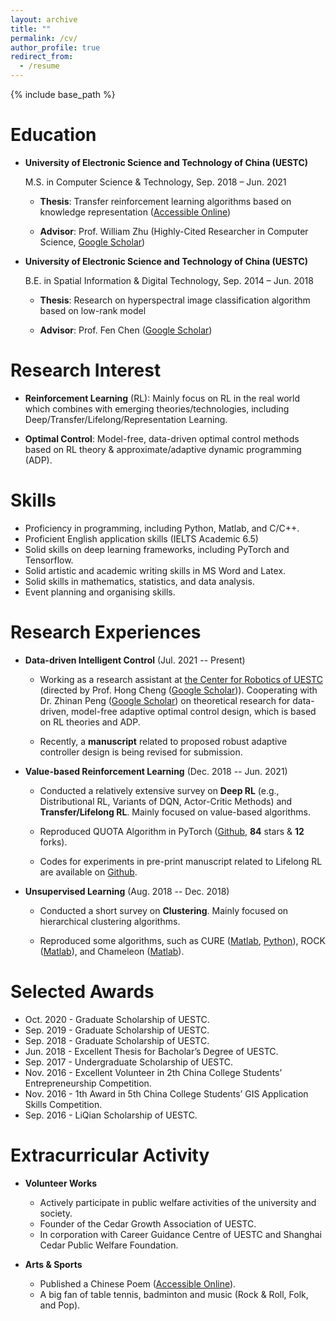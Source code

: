 ```yaml
---
layout: archive
title: ""
permalink: /cv/
author_profile: true
redirect_from:
  - /resume
---
```


{% include base_path %}

Education
======
* **University of Electronic Science and Technology of China (UESTC)** 

  M.S. in Computer Science & Technology, Sep. 2018 – Jun. 2021

  * **Thesis**: Transfer reinforcement learning algorithms based on knowledge representation ([Accessible Online](https://kns.cnki.net/kcms/detail/detail.aspx?dbcode=CMFD&dbname=CMFDTEMP&filename=1021746738.nh&uniplatform=NZKPT&v=N2jQDYEsqnR74SWwxAdZ8RNj3A1Rt9N8bnZrtkJa%25mmd2Bzadkei5LPwl%25mmd2Be76C4Z7Wc8v))

  * **Advisor**: Prof. William Zhu (Highly-Cited Researcher in Computer Science, [Google Scholar](https://scholar.google.com/citations?hl=en&user=GIwXoWAAAAAJ))

* **University of Electronic Science and Technology of China (UESTC)**
  
  B.E. in Spatial Information & Digital Technology,  Sep. 2014 – Jun. 2018

  * **Thesis**: Research on hyperspectral image classification algorithm based on low-rank model

  * **Advisor**: Prof. Fen Chen ([Google Scholar](https://scholar.google.com/citations?hl=en&user=U0VZ1IkAAAAJ))

Research Interest
======
* **Reinforcement Learning** (RL): Mainly focus on RL in the real world which combines with emerging theories/technologies, including Deep/Transfer/Lifelong/Representation Learning.

* **Optimal Control**: Model-free, data-driven optimal control methods based on RL theory & approximate/adaptive dynamic programming (ADP).
  
Skills
======
* Proficiency in programming, including Python, Matlab, and C/C++. 
* Proficient English application skills (IELTS Academic 6.5)
* Solid skills on deep learning frameworks, including PyTorch and Tensorflow. 
* Solid artistic and academic writing skills in MS Word and Latex. 
* Solid skills in mathematics, statistics, and data analysis.
* Event planning and organising skills.

  
Research Experiences
======
* **Data-driven Intelligent Control** (Jul. 2021 -- Present)

  * Working as a research assistant at [the Center for Robotics of UESTC](http://www.uestcrobot.net/) (directed by Prof. Hong Cheng ([Google Scholar](https://scholar.google.com/citations?hl=en&user=-845MAcAAAAJ))). Cooperating with Dr. Zhinan Peng ([Google Scholar](https://scholar.google.com/citations?user=9AUL9JEAAAAJ&hl=en&oi=ao)) on theoretical research for data-driven, model-free adaptive optimal control design, which is based on RL theories and ADP.

  * Recently, a **manuscript** related to proposed robust adaptive controller design is being revised for submission.

* **Value-based Reinforcement Learning** (Dec. 2018 -- Jun. 2021)

  * Conducted a relatively extensive survey on **Deep RL** (e.g., Distributional RL, Variants of DQN, Actor-Critic Methods) and **Transfer/Lifelong RL**. Mainly focused on value-based algorithms.

  * Reproduced QUOTA Algorithm in PyTorch ([Github](https://github.com/Kchu/DeepRL\_PyTorch), **84** stars & **12** forks). 

  * Codes for experiments in pre-print manuscript related to Lifelong RL are available on [Github](https://github.com/Kchu/LifelongRL).

* **Unsupervised Learning** (Aug. 2018 -- Dec. 2018)

  * Conducted a short survey on **Clustering**. Mainly focused on hierarchical clustering algorithms.

  * Reproduced some algorithms, such as CURE ([Matlab](https://github.com/Kchu/CURE-cluster-matlab), [Python](https://github.com/Kchu/CURE-cluster-python)), ROCK ([Matlab](https://github.com/Kchu/ROCK-cluster-matlab)), and Chameleon ([Matlab](https://github.com/Kchu/Chameleon-cluster-matlab)).
  
Selected Awards
=====
* Oct. 2020 - Graduate Scholarship of UESTC.
* Sep. 2019 - Graduate Scholarship of UESTC.
* Sep. 2018 - Graduate Scholarship of UESTC.
* Jun. 2018 - Excellent Thesis for Bacholar’s Degree of UESTC.
* Sep. 2017 - Undergraduate Scholarship of UESTC.
* Nov. 2016 - Excellent Volunteer in 2th China College Students’ Entrepreneurship Competition.
* Nov. 2016 - 1th Award in 5th China College Students’ GIS Application Skills Competition.
* Sep. 2016 - LiQian Scholarship of UESTC.

Extracurricular Activity
======
* **Volunteer Works**

  * Actively participate in public welfare activities of the university and society. 
  * Founder of the Cedar Growth Association of UESTC. 
  * In corporation with Career Guidance Centre of UESTC and Shanghai Cedar Public Welfare Foundation.

* **Arts & Sports**

  * Published a Chinese Poem ([Accessible Online](https://kns.cnki.net/KCMS/detail/detail.aspx?dbcode=CJFQ&dbname=CJFDLAST2019&filename=YJSZ201905019&v=MDk1NzExVDNxVHJXTTFGckNVUjdxZll1ZHRGeURrVkw3S1BDZllkTEc0SDlqTXFvOUViWVI4ZVgxTHV4WVM3RGg=)). 
  * A big fan of table tennis, badminton and music (Rock & Roll, Folk, and Pop).
